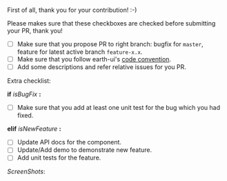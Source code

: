 First of all, thank you for your contribution! :-)

Please makes sure that these checkboxes are checked before submitting your PR, thank you!

* [ ] Make sure that you propose PR to right branch: bugfix for `master`, feature for latest active branch `feature-x.x`.
* [ ] Make sure that you follow earth-ui's [code convention](https://github.com/G-Explorer/earth-ui/wiki/Code-convention).
* [ ] Add some descriptions and refer relative issues for you PR.

Extra checklist:

**if** *isBugFix* **:**

  * [ ] Make sure that you add at least one unit test for the bug which you had fixed.

**elif** *isNewFeature* **:**

  * [ ] Update API docs for the component.
  * [ ] Update/Add demo to demonstrate new feature.
  * [ ] Add unit tests for the feature.
  
*ScreenShots*:
